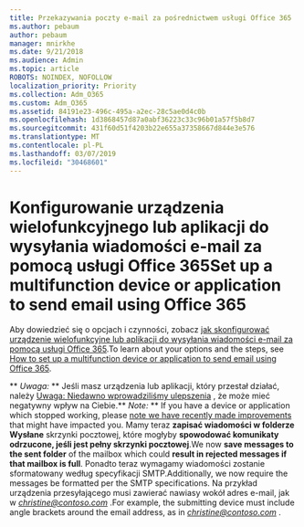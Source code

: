 ```yaml
---
title: Przekazywania poczty e-mail za pośrednictwem usługi Office 365
ms.author: pebaum
author: pebaum
manager: mnirkhe
ms.date: 9/21/2018
ms.audience: Admin
ms.topic: article
ROBOTS: NOINDEX, NOFOLLOW
localization_priority: Priority
ms.collection: Adm_O365
ms.custom: Adm_O365
ms.assetid: 84191e23-496c-495a-a2ec-28c5ae0d4c0b
ms.openlocfilehash: 1d3868457d87a0abf36223c33c96b01a57f5b8d7
ms.sourcegitcommit: 431f60d51f4203b22e655a37358667d844e3e576
ms.translationtype: MT
ms.contentlocale: pl-PL
ms.lasthandoff: 03/07/2019
ms.locfileid: "30468601"
---
```

# <a name="set-up-a-multifunction-device-or-application-to-send-email-using-office-365"></a><span data-ttu-id="fed7d-102">Konfigurowanie urządzenia wielofunkcyjnego lub aplikacji do wysyłania wiadomości e-mail za pomocą usługi Office 365</span><span class="sxs-lookup"><span data-stu-id="fed7d-102">Set up a multifunction device or application to send email using Office 365</span></span>

<span data-ttu-id="fed7d-103">Aby dowiedzieć się o opcjach i czynności, zobacz [jak skonfigurować urządzenie wielofunkcyjne lub aplikacji do wysyłania wiadomości e-mail za pomocą usługi Office 365](https://support.office.com/article/69f58e99-c550-4274-ad18-c805d654b4c4).</span><span class="sxs-lookup"><span data-stu-id="fed7d-103">To learn about your options and the steps, see [How to set up a multifunction device or application to send email using Office 365](https://support.office.com/article/69f58e99-c550-4274-ad18-c805d654b4c4).</span></span>
  
 <span data-ttu-id="fed7d-104">\*\* *Uwaga:* \*\* Jeśli masz urządzenia lub aplikacji, który przestał działać, należy [Uwaga: Niedawno wprowadziliśmy ulepszenia](https://support.microsoft.com/help/4458479/) , że może mieć negatywny wpływ na Ciebie.</span><span class="sxs-lookup"><span data-stu-id="fed7d-104">\*\* *Note:* \*\* If you have a device or application which stopped working, please [note we have recently made improvements](https://support.microsoft.com/help/4458479/) that might have impacted you.</span></span> <span data-ttu-id="fed7d-105">Mamy teraz **zapisać wiadomości w folderze Wysłane** skrzynki pocztowej, które mogłyby **spowodować komunikaty odrzucone, jeśli jest pełny skrzynki pocztowej**.</span><span class="sxs-lookup"><span data-stu-id="fed7d-105">We now **save messages to the sent folder** of the mailbox which could **result in rejected messages if that mailbox is full**.</span></span> <span data-ttu-id="fed7d-106">Ponadto teraz wymagamy wiadomości zostanie sformatowany według specyfikacji SMTP.</span><span class="sxs-lookup"><span data-stu-id="fed7d-106">Additionally, we now require the messages be formatted per the SMTP specifications.</span></span> <span data-ttu-id="fed7d-107">Na przykład urządzenia przesyłającego musi zawierać nawiasy wokół adres e-mail, jak w *christine@contoso.com* .</span><span class="sxs-lookup"><span data-stu-id="fed7d-107">For example, the submitting device must include angle brackets around the email address, as in  *christine@contoso.com*  .</span></span> 
  

